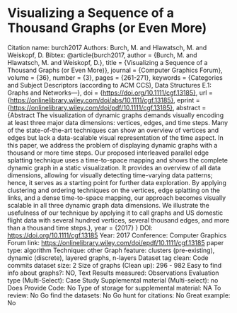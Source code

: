 # Visualizing a Sequence of a Thousand Graphs (or Even More)

Citation name: burch2017
Authors: Burch, M. and Hlawatsch, M. and Weiskopf, D.
Bibtex: @article{burch2017,
author = {Burch, M. and Hlawatsch, M. and Weiskopf, D.},
title = {Visualizing a Sequence of a Thousand Graphs (or Even More)},
journal = {Computer Graphics Forum},
volume = {36},
number = {3},
pages = {261-271},
keywords = {Categories and Subject Descriptors (according to ACM CCS), Data Structures E.1: Graphs and Networks—},
doi = {https://doi.org/10.1111/cgf.13185},
url = {https://onlinelibrary.wiley.com/doi/abs/10.1111/cgf.13185},
eprint = {https://onlinelibrary.wiley.com/doi/pdf/10.1111/cgf.13185},
abstract = {Abstract The visualization of dynamic graphs demands visually encoding at least three major data dimensions: vertices, edges, and time steps. Many of the state-of-the-art techniques can show an overview of vertices and edges but lack a data-scalable visual representation of the time aspect. In this paper, we address the problem of displaying dynamic graphs with a thousand or more time steps. Our proposed interleaved parallel edge splatting technique uses a time-to-space mapping and shows the complete dynamic graph in a static visualization. It provides an overview of all data dimensions, allowing for visually detecting time-varying data patterns; hence, it serves as a starting point for further data exploration. By applying clustering and ordering techniques on the vertices, edge splatting on the links, and a dense time-to-space mapping, our approach becomes visually scalable in all three dynamic graph data dimensions. We illustrate the usefulness of our technique by applying it to call graphs and US domestic flight data with several hundred vertices, several thousand edges, and more than a thousand time steps.},
year = {2017}
}
DOI: https://doi.org/10.1111/cgf.13185
Year: 2017
Conference: Computer Graphics Forum
link: https://onlinelibrary.wiley.com/doi/epdf/10.1111/cgf.13185
paper type: algorithm
Technique: other
Graph feature: clusters (pre-existing), dynamic (discrete), layered graphs, n-layers
Dataset tag clean: Code commits
dataset size: 2
Size of graphs (Clean up): 296 - 982
Easy to find info about graphs?: NO, Text
Results measured: Observations
Evaluation type (Multi-Select): Case Study
Supplemental material (Multi-select): no
Does Provide Code: No
Type of storage for supplemental material: NA
To review: No
Go find the datasets: No
Go hunt for citations: No
Great example: No